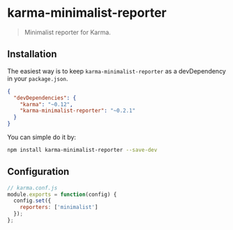 # karma-minimalist-reporter

> Minimalist reporter for Karma.

## Installation

The easiest way is to keep `karma-minimalist-reporter` as a devDependency in your `package.json`.
```json
{
  "devDependencies": {
    "karma": "~0.12",
    "karma-minimalist-reporter": "~0.2.1"
  }
}
```

You can simple do it by:
```bash
npm install karma-minimalist-reporter --save-dev
```

## Configuration
```js
// karma.conf.js
module.exports = function(config) {
  config.set({
    reporters: ['minimalist']
  });
};
```
